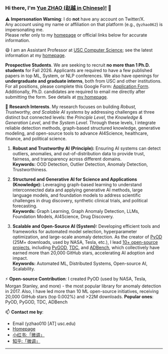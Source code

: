 ### Hi there, I'm [Yue ZHAO (赵越 in Chinese)!](https://viterbi-web.usc.edu/~yzhao010/) 👋

⚠️ **Impersonation Warning**: I do **not** have any account on Twitter/X.  
Any account using my name or affiliation on that platform (e.g., `@yzhao062`) is impersonating me.  
Please refer only to my [homepage](https://viterbi-web.usc.edu/~yzhao010/) or official links below for accurate information.

😄 I am an Assistant Professor at [USC Computer Science](https://www.cs.usc.edu/); see the latest information at my [homepage](https://viterbi-web.usc.edu/~yzhao010/).

**Prospective Students**. We are seeking to recruit **no more than 1 Ph.D. students** for Fall 2026. Applicants are required to have a few published papers in top ML, System, or NLP conferences.  We also have openings for **undergraduate and graduate interns**, both from USC and other institutions. For all positions, please complete this Google Form: [Application Form](https://forms.gle/F2ZXqFWh9wgmUcHDA). Additionally, Ph.D. candidates are required to email me directly after submitting the form.  See details at [my homepage](https://viterbi-web.usc.edu/~yzhao010/lab.html).

🌱 **Research Interests**. My research focuses on building *Robust, Trustworthy, and Scalable AI systems* by addressing challenges at three distinct but connected levels: the *Principle Level*, the *Knowledge & Generation Level*, and the *System Level*. Through these levels, I integrate reliable detection methods, graph-based structured knowledge, generative modeling, and open-source tools to advance AI4Science, healthcare, finance, and political science.

1. **Robust and Trustworthy AI (Principle):** Ensuring AI systems can detect outliers, anomalies, and out-of-distribution data to provide trust, fairness, and transparency across different domains.  
   **Keywords:** OOD Detection, Outlier Detection, Anomaly Detection, Trustworthiness.

2. **Structured and Generative AI for Science and Applications (Knowledge):** Leveraging graph-based learning to understand interconnected data and applying generative AI methods, large language models, and foundation models to address scientific challenges in drug discovery, synthetic clinical trials, and political forecasting.  
   **Keywords:** Graph Learning, Graph Anomaly Detection, LLMs, Foundation Models, AI4Science, Drug Discovery.

3. **Scalable and Open-Source AI (System):** Developing efficient tools and frameworks for automated model selection, hyperparameter optimization, and large-scale anomaly detection. As the creator of [PyOD](https://github.com/yzhao062/pyod) (25M+ downloads, used by NASA, Tesla, etc.), I lead [10+ open-source projects](https://github.com/yzhao062), including [PyGOD](https://github.com/pygod-team/pygod), [TDC](https://tdcommons.ai/), and [ADBench](https://github.com/Minqi824/ADBench), which collectively have earned more than 20,000 GitHub stars, accelerating AI adoption and impact.  
   **Keywords:** Automated ML, Distributed Systems, Open-source AI, Scalability.

⚡  **Open-source Contribution**: I created PyOD (used by NASA, Tesla, Morgan Stanley, and more) - the most popular library for anomaly detection in 2017. Also, I have led more than 10 ML open-source initiatives, receiving 20,000 GitHub stars (top 0.002%) and >22M downloads. **Popular ones**: PyOD, PyGOD, TDC, ADBench

📫 **Contact me by**:
- Email (yzhao010 [AT] usc.edu)
- [Homepage](https://viterbi-web.usc.edu/~yzhao010/)
- [小红书:「微调」](https://www.xiaohongshu.com/user/profile/61716aad000000000201caae?xhsshare=CopyLink&appuid=61716aad000000000201caae&apptime=1693197943)
- [知乎:「微调」](https://www.zhihu.com/people/breaknever)



----



<!--
**yzhao062/yzhao062** is a ✨ _special_ ✨ repository because its `README.md` (this file) appears on your GitHub profile.

Here are some ideas to get you started:

- 🔭 I’m currently working on ...
- 🌱 I’m currently learning ...
- 👯 I’m looking to collaborate on ...
- 🤔 I’m looking for help with ...
- 💬 Ask me about ...
- 📫 How to reach me: ...
- 😄 Pronouns: ...
- ⚡ Fun fact: ...

I am the author/core developer of various machine learning tools and systems with more than millions of downloads. 
-->
